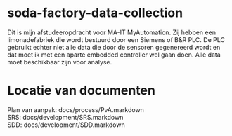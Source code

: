 # soda-factory-data-collection
Dit is mijn afstudeeropdracht voor MA-IT MyAutomation. Zij hebben een limonadefabriek die wordt bestuurd door een Siemens of B&amp;R PLC. De PLC gebruikt echter niet alle data die door de sensoren gegenereerd wordt en dat moet ik met een aparte embedded controller wel gaan doen. Alle data moet beschikbaar zijn voor analyse.
# Locatie van documenten
Plan van aanpak: docs/process/PvA.markdown<br>
SRS: docs/development/SRS.markdown<br>
SDD: docs/development/SDD.markdown<br>
